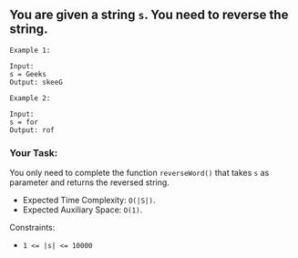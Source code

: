 ## You are given a string `s`. You need to reverse the string.

```
Example 1:

Input:
s = Geeks
Output: skeeG
```

```
Example 2:

Input:
s = for
Output: rof
```

### Your Task:

You only need to complete the function `reverseWord()` that takes `s` as parameter and returns the reversed string.

- Expected Time Complexity: `O(|S|)`.
- Expected Auxiliary Space: `O(1)`.

Constraints:
- `1 <= |s| <= 10000`
